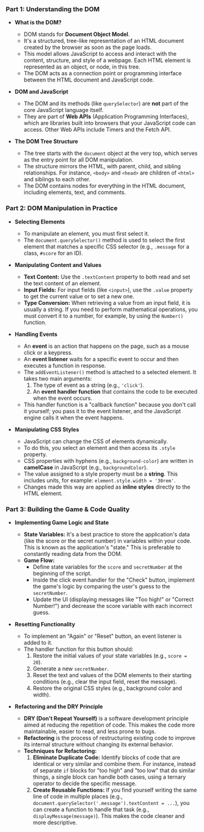 ### **Part 1: Understanding the DOM**

*   **What is the DOM?**
    *   DOM stands for **Document Object Model**.
    *   It's a structured, tree-like representation of an HTML document created by the browser as soon as the page loads.
    *   This model allows JavaScript to access and interact with the content, structure, and style of a webpage. Each HTML element is represented as an object, or node, in this tree.
    *   The DOM acts as a connection point or programming interface between the HTML document and JavaScript code.

*   **DOM and JavaScript**
    *   The DOM and its methods (like `querySelector`) are **not** part of the core JavaScript language itself.
    *   They are part of **Web APIs** (Application Programming Interfaces), which are libraries built into browsers that your JavaScript code can access. Other Web APIs include Timers and the Fetch API.

*   **The DOM Tree Structure**
    *   The tree starts with the `document` object at the very top, which serves as the entry point for all DOM manipulation.
    *   The structure mirrors the HTML, with parent, child, and sibling relationships. For instance, `<body>` and `<head>` are children of `<html>` and siblings to each other.
    *   The DOM contains nodes for everything in the HTML document, including elements, text, and comments.

### **Part 2: DOM Manipulation in Practice**

*   **Selecting Elements**
    *   To manipulate an element, you must first select it.
    *   The `document.querySelector()` method is used to select the first element that matches a specific CSS selector (e.g., `.message` for a class, `#score` for an ID).

*   **Manipulating Content and Values**
    *   **Text Content:** Use the `.textContent` property to both read and set the text content of an element.
    *   **Input Fields:** For input fields (like `<input>`), use the `.value` property to get the current value or to set a new one.
    *   **Type Conversion:** When retrieving a value from an input field, it is usually a string. If you need to perform mathematical operations, you must convert it to a number, for example, by using the `Number()` function.

*   **Handling Events**
    *   An **event** is an action that happens on the page, such as a mouse click or a keypress.
    *   An **event listener** waits for a specific event to occur and then executes a function in response.
    *   The `addEventListener()` method is attached to a selected element. It takes two main arguments:
        1.  The type of event as a string (e.g., `'click'`).
        2.  An **event handler function** that contains the code to be executed when the event occurs.
    *   This handler function is a "callback function" because you don't call it yourself; you pass it to the event listener, and the JavaScript engine calls it when the event happens.

*   **Manipulating CSS Styles**
    *   JavaScript can change the CSS of elements dynamically.
    *   To do this, you select an element and then access its `.style` property.
    *   CSS properties with hyphens (e.g., `background-color`) are written in **camelCase** in JavaScript (e.g., `backgroundColor`).
    *   The value assigned to a style property must be a **string**. This includes units, for example: `element.style.width = '30rem'`.
    *   Changes made this way are applied as **inline styles** directly to the HTML element.

### **Part 3: Building the Game & Code Quality**

*   **Implementing Game Logic and State**
    *   **State Variables:** It's a best practice to store the application's data (like the score or the secret number) in variables within your code. This is known as the application's "state." This is preferable to constantly reading data from the DOM.
    *   **Game Flow:**
        *   Define state variables for the `score` and `secretNumber` at the beginning of the script.
        *   Inside the click event handler for the "Check" button, implement the game's logic by comparing the user's guess to the `secretNumber`.
        *   Update the UI (displaying messages like "Too high!" or "Correct Number!") and decrease the score variable with each incorrect guess.

*   **Resetting Functionality**
    *   To implement an "Again" or "Reset" button, an event listener is added to it.
    *   The handler function for this button should:
        1.  Restore the initial values of your state variables (e.g., `score = 20`).
        2.  Generate a new `secretNumber`.
        3.  Reset the text and values of the DOM elements to their starting conditions (e.g., clear the input field, reset the message).
        4.  Restore the original CSS styles (e.g., background color and width).

*   **Refactoring and the DRY Principle**
    *   **DRY (Don't Repeat Yourself)** is a software development principle aimed at reducing the repetition of code. This makes the code more maintainable, easier to read, and less prone to bugs.
    *   **Refactoring** is the process of restructuring existing code to improve its internal structure without changing its external behavior.
    *   **Techniques for Refactoring:**
        1.  **Eliminate Duplicate Code:** Identify blocks of code that are identical or very similar and combine them. For instance, instead of separate `if` blocks for "too high" and "too low" that do similar things, a single block can handle both cases, using a ternary operator to decide the specific message.
        2.  **Create Reusable Functions:** If you find yourself writing the same line of code in multiple places (e.g., `document.querySelector('.message').textContent = ...`), you can create a function to handle that task (e.g., `displayMessage(message)`). This makes the code cleaner and more descriptive.